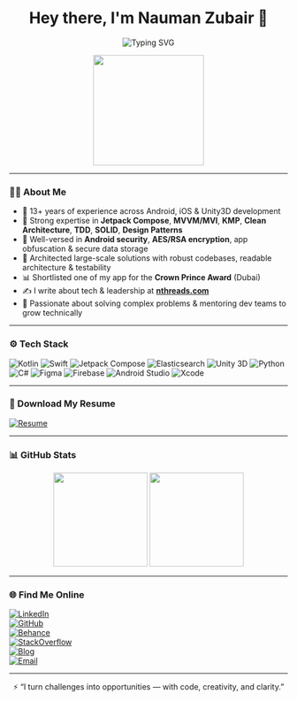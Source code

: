 <h1 align="center">Hey there, I'm Nauman Zubair 👋</h1>
<p align="center">
  <img src="https://readme-typing-svg.demolab.com?font=Fira+Code&pause=1000&center=true&width=435&lines=🚀+Mobile+App+Architect+%7C+Tech+Leader;🎮+Unity+3D+Games+Developer+%7C+iOS%2FAndroid+Specialist;🔍+Elasticsearch+Evangelist+%7C+R%26D+Champion;Let's+build+efficient+%26+scalable+apps+together!" alt="Typing SVG" />
</p>

<p align="center">
  <img src="https://media.giphy.com/media/qgQUggAC3Pfv687qPC/giphy.gif" width="200" />
</p>

---

### 👨‍💻 About Me

- 📱 13+ years of experience across Android, iOS & Unity3D development
- 🧠 Strong expertise in **Jetpack Compose**, **MVVM/MVI**, **KMP**, **Clean Architecture**, **TDD**, **SOLID**, **Design Patterns**
- 🔐 Well-versed in **Android security**, **AES/RSA encryption**, app obfuscation & secure data storage
- 🧰 Architected large-scale solutions with robust codebases, readable architecture & testability
- 📊 Shortlisted one of my app for the **Crown Prince Award** (Dubai)
- ✍️ I write about tech & leadership at [**nthreads.com**](https://nthreads.com)
- 🧩 Passionate about solving complex problems & mentoring dev teams to grow technically

---

### ⚙️ Tech Stack

![Kotlin](https://img.shields.io/badge/-Kotlin-7F52FF?style=flat&logo=kotlin&logoColor=white)
![Swift](https://img.shields.io/badge/-Swift-FA7343?style=flat&logo=swift&logoColor=white)
![Jetpack Compose](https://img.shields.io/badge/-Jetpack%20Compose-4285F4?style=flat&logo=android&logoColor=white)
![Elasticsearch](https://img.shields.io/badge/-Elasticsearch-005571?style=flat&logo=elasticsearch&logoColor=white)
![Unity 3D](https://img.shields.io/badge/-Unity-000?style=flat&logo=unity&logoColor=white)
![Python](https://img.shields.io/badge/-Python-3776AB?style=flat&logo=python&logoColor=white)
![C#](https://img.shields.io/badge/-C%23-239120?style=flat&logo=c-sharp&logoColor=white)
![Figma](https://img.shields.io/badge/-Figma-F24E1E?style=flat&logo=figma&logoColor=white)
![Firebase](https://img.shields.io/badge/-Firebase-FFCA28?style=flat&logo=firebase&logoColor=black)
![Android Studio](https://img.shields.io/badge/-Android%20Studio-3DDC84?style=flat&logo=android-studio&logoColor=white)
![Xcode](https://img.shields.io/badge/-Xcode-147EFB?style=flat&logo=xcode&logoColor=white)

---

### 📄 Download My Resume

[![Resume](https://img.shields.io/badge/Download%20Resume-PDF-blue?style=for-the-badge&logo=adobeacrobatreader&logoColor=white)](./Nauman_Zubair_Resume.pdf?dl=1)

---

### 📊 GitHub Stats

<p align="center">
  <img src="https://github-readme-stats.vercel.app/api?username=nthreads&show_icons=true&theme=tokyonight&count_private=true" height="170px"/>
  <img src="https://github-readme-streak-stats.herokuapp.com/?user=nthreads&theme=tokyonight" height="170px"/>
</p>


---


### 🌐 Find Me Online

[![LinkedIn](https://img.shields.io/badge/LinkedIn-blue?style=flat&logo=linkedin&logoColor=white)](https://linkedin.com/in/naumanzubair)  
[![GitHub](https://img.shields.io/badge/GitHub-nthreads-black?style=flat&logo=github&logoColor=white)](https://github.com/nthreads)  
[![Behance](https://img.shields.io/badge/Behance-1769ff?style=flat&logo=behance&logoColor=white)](https://www.behance.net/naumanzubair)  
[![StackOverflow](https://img.shields.io/badge/StackOverflow-FE7A16?style=flat&logo=stack-overflow&logoColor=white)](https://stackoverflow.com/users/1074986/nauman-zubair)  
[![Blog](https://img.shields.io/badge/Blog-nthreads.com-blueviolet?style=flat&logo=google-chrome&logoColor=white)](https://nthreads.com)  
[![Email](https://img.shields.io/badge/Email-nauman.zubair@gmail.com-red?style=flat&logo=gmail&logoColor=white)](mailto:nauman.zubair@gmail.com)

---

<p align="center">
  ⚡ “I turn challenges into opportunities — with code, creativity, and clarity.”
</p>
